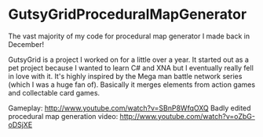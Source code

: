 GutsyGridProceduralMapGenerator
===============================

The vast majority of my code for  procedural map generator I made back in December!

GutsyGrid is a project I worked on for a little over a year. It started out as a pet project because I wanted to learn C#
and XNA but I eventually really fell in love with it. It's highly inspired by the Mega man battle network series
(which I was a huge fan of). Basically it merges elements from action games and collectable card games.

Gameplay: http://www.youtube.com/watch?v=SBnP8WfqOXQ
Badly edited procedural map generation video: http://www.youtube.com/watch?v=oZbG-oDSjXE
